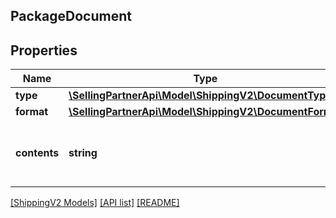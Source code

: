 ## PackageDocument

## Properties

Name | Type | Description | Notes
------------ | ------------- | ------------- | -------------
**type** | [**\SellingPartnerApi\Model\ShippingV2\DocumentType**](DocumentType.md) |  |
**format** | [**\SellingPartnerApi\Model\ShippingV2\DocumentFormat**](DocumentFormat.md) |  |
**contents** | **string** | A Base64 encoded string of the file contents. |

[[ShippingV2 Models]](../) [[API list]](../../Api) [[README]](../../../README.md)
